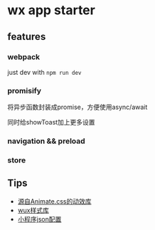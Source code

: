 # wx app starter

## features

### webpack

just dev with `npm run dev`

### promisify

将异步函数封装成promise，方便使用async/await

同时给showToast加上更多设置

### navigation && preload

### store

## Tips

- [源自Animate.css的动效库](https://github.com/jeasonstudio/Ripples.wxss)
- [wux样式库](https://github.com/skyvow/wux)
- [小程序json配置](https://mp.weixin.qq.com/debug/wxadoc/dev/framework/config.html)
